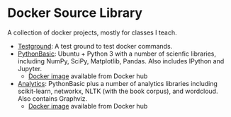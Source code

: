 # Docker Source Library
A collection of docker projects, mostly for classes I teach.

* [Testground](https://github.com/sathayas/DockerSourceLibrary/edit/master/Testground): A test ground to test docker commands.
* [PythonBasic](https://github.com/sathayas/DockerSourceLibrary/edit/master/PythonBasic): Ubuntu + Python 3 with a number of scienfic libraries, including NumPy, SciPy, Matplotlib, Pandas. Also includes IPython and Jupyter.
   * [Docker image](https://cloud.docker.com/u/sathayas/repository/docker/sathayas/ubuntu-python3) available from Docker hub
* [Analytics](https://github.com/sathayas/DockerSourceLibrary/edit/master/Analytics): PythonBasic plus a number of analytics libraries including scikit-learn, networkx, NLTK (with the book corpus), and wordcloud. Also contains Graphviz.
   * [Docker image](https://cloud.docker.com/u/sathayas/repository/docker/sathayas/python-analytics-bundle) available from Docker hub
